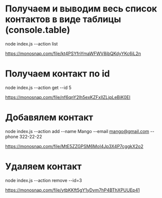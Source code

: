 # Получаем и выводим весь список контактов в виде таблицы (console.table)

node index.js --action list

https://monosnap.com/file/kt4PSYfnYmaWFWV8ibQKdyYKc6iL2n

# Получаем контакт по id

node index.js --action get --id 5

https://monosnap.com/file/nf6qnY2lh5exKZFxIlZLjpLeBiK0EI

# Добавялем контакт

node index.js --action add --name Mango --email mango@gmail.com --phone 322-22-22

https://monosnap.com/file/MtE5ZZGPSM6MoI4Jp3X4P7cggkX2o2

# Удаляем контакт

node index.js --action remove --id=3

https://monosnap.com/file/ytbKKft5gY1yDvm7hP4BThXPUUEp41